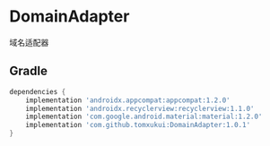 # DomainAdapter
域名适配器

## Gradle
 ```groovy
 dependencies {
     implementation 'androidx.appcompat:appcompat:1.2.0'
     implementation 'androidx.recyclerview:recyclerview:1.1.0'
     implementation 'com.google.android.material:material:1.2.0'
     implementation 'com.github.tomxukui:DomainAdapter:1.0.1'
 }
 ```